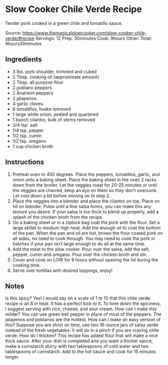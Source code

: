 # Slow Cooker Chile Verde Recipe

Tender pork cooked in a green chile and tomatillo sauce.

Source: https://www.themagicalslowcooker.com/slow-cooker-chile-verde/#recipe
Servings: 12
Prep: 30minutes
Cook: 9hours
Other: 
Total: 9hours30minutes

## Ingredients

- 3 lbs. pork shoulder, trimmed and cubed
- 2 Tbsp. cooking oil (approximate amount)
- 2 Tbsp. all purpose flour
- 2 poblano peppers
- 2 Anaheim peppers
- 2 jalapenos
- 4 garlic cloves
- 6 tomatillos, husks removed
- 1 large white onion, peeled and quartered
- 1 bunch cilantro, bulk of stems removed
- 3/4 tsp. salt
- 1/4 tsp. pepper
- 1/2 tsp. cumin
- 1/2 tsp. oregano
- 1 cup chicken broth

## Instructions

1. Preheat oven to 450 degrees. Place the peppers, tomatillos, garlic, and onion onto a baking sheet. Place the baking sheet in the oven 2 racks down from the broiler. Let the veggies roast for 20-25 minutes or until the veggies are charred, keep an eye on them so they don’t overcook. Let cool down a bit before moving on to step 2.
1. Place the veggies into a blender and place the cilantro on top. Place on lid on blender. Pulse until a fine salsa forms, you can make this any texture you desire. If your salsa is too thick to blend up properly, add a splash of the chicken broth from the recipe.
1. On a baking sheet or in a ziplock bag coat the pork with the flour. Set a large skillet to medium high heat. Add the enough oil to coat the bottom of the pan. When the pan and oil are hot, brown the flour coated pork on all sides, no need to cook through. You may need to cook the pork in batches if your pan isn’t large enough to do all at the same time.
1. Add the meat to the slow cooker. Pour over the salsa, add the salt, pepper, cumin and oregano. Pour over the chicken broth and stir.
1. Cover and cook on LOW for 9 hours without opening the lid during the cooking time.
1. Serve over tortillas with desired toppings, enjoy!

## Notes

Is this spicy? 
Yes!  I would say on a scale of 1 to 10 that this chile verde recipe is an 8 in heat. It has a perfect kick to it. To tone down the spiciness, I suggest serving with rice, cheese, and sour cream.
How can I make this milder?
You can use green bell pepper in place of most of the peppers. The jalapenos and poblanos are the hottest.
How can I make an easy version of this?
Suppose you are short on time, use two 16-ounce jars of salsa verde instead of the fresh vegetables. It will do in a pinch if you are craving chile verde.
How do I thicken?
This recipe has added flour that will make a nice thick sauce. After your dish is completed and you want a thicker sauce, make a cornstarch slurry with two tablespoons of cold water and two tablespoons of cornstarch. Add to the hot sauce and cook for 15 minutes longer.
